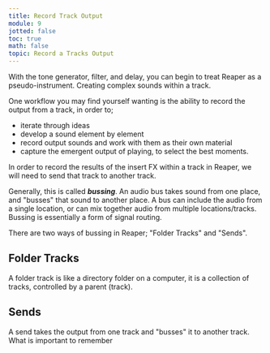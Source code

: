 ```yaml
---
title: Record Track Output
module: 9
jotted: false
toc: true
math: false
topic: Record a Tracks Output
---
```


With the tone generator, filter, and delay, you can begin to treat Reaper as a pseudo-instrument. Creating complex sounds within a track.

One workflow you may find yourself wanting is the ability to record the output from a track, in order to;

- iterate through ideas
- develop a sound element by element
- record output sounds and work with them as their own material
- capture the emergent output of playing, to select the best moments.

In order to record the results of the insert FX within a track in Reaper, we will need to send that track to another track.

Generally, this is called **_bussing_**. An audio bus takes sound from one place, and "busses" that sound to another place. A bus can include the audio from a single location, or can mix together audio from multiple locations/tracks. Bussing is essentially a form of signal routing.

There are two ways of bussing in Reaper; "Folder Tracks" and "Sends".

## Folder Tracks

A folder track is like a directory folder on a computer, it is a collection of tracks, controlled by a parent (track).

## Sends

A send takes the output from one track and "busses" it to another track. What is important to remember
